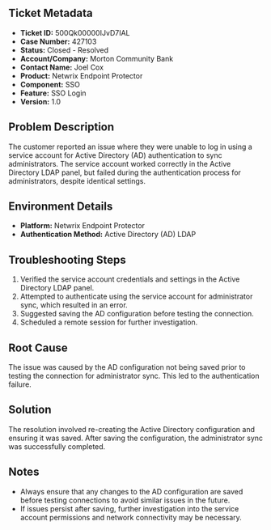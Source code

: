 ## Ticket Metadata
- **Ticket ID:** 500Qk00000IJvD7IAL
- **Case Number:** 427103
- **Status:** Closed - Resolved
- **Account/Company:** Morton Community Bank
- **Contact Name:** Joel Cox
- **Product:** Netwrix Endpoint Protector
- **Component:** SSO
- **Feature:** SSO Login
- **Version:** 1.0

## Problem Description
The customer reported an issue where they were unable to log in using a service account for Active Directory (AD) authentication to sync administrators. The service account worked correctly in the Active Directory LDAP panel, but failed during the authentication process for administrators, despite identical settings.

## Environment Details
- **Platform:** Netwrix Endpoint Protector
- **Authentication Method:** Active Directory (AD) LDAP

## Troubleshooting Steps
1. Verified the service account credentials and settings in the Active Directory LDAP panel.
2. Attempted to authenticate using the service account for administrator sync, which resulted in an error.
3. Suggested saving the AD configuration before testing the connection.
4. Scheduled a remote session for further investigation.

## Root Cause
The issue was caused by the AD configuration not being saved prior to testing the connection for administrator sync. This led to the authentication failure.

## Solution
The resolution involved re-creating the Active Directory configuration and ensuring it was saved. After saving the configuration, the administrator sync was successfully completed.

## Notes
- Always ensure that any changes to the AD configuration are saved before testing connections to avoid similar issues in the future.
- If issues persist after saving, further investigation into the service account permissions and network connectivity may be necessary.